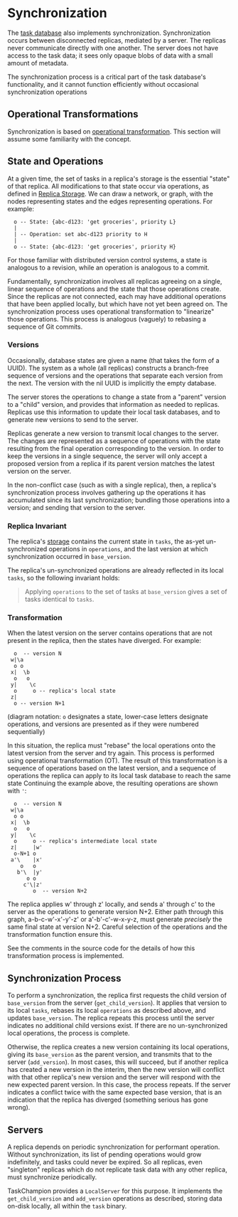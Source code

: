 # Synchronization

The [task database](./taskdb.md) also implements synchronization.
Synchronization occurs between disconnected replicas, mediated by a server.
The replicas never communicate directly with one another.
The server does not have access to the task data; it sees only opaque blobs of data with a small amount of metadata.

The synchronization process is a critical part of the task database's functionality, and it cannot function efficiently without occasional synchronization operations

## Operational Transformations

Synchronization is based on [operational transformation](https://en.wikipedia.org/wiki/Operational_transformation).
This section will assume some familiarity with the concept.

## State and Operations

At a given time, the set of tasks in a replica's storage is the essential "state" of that replica.
All modifications to that state occur via operations, as defined in [Replica Storage](./storage.md).
We can draw a network, or graph, with the nodes representing states and the edges representing operations.
For example:

```text
  o -- State: {abc-d123: 'get groceries', priority L}
  |
  | -- Operation: set abc-d123 priority to H
  |
  o -- State: {abc-d123: 'get groceries', priority H}
```

For those familiar with distributed version control systems, a state is analogous to a revision, while an operation is analogous to a commit.

Fundamentally, synchronization involves all replicas agreeing on a single, linear sequence of operations and the state that those operations create.
Since the replicas are not connected, each may have additional operations that have been applied locally, but which have not yet been agreed on.
The synchronization process uses operational transformation to "linearize" those operations.
This process is analogous (vaguely) to rebasing a sequence of Git commits.

### Versions

Occasionally, database states are given a name (that takes the form of a UUID).
The system as a whole (all replicas) constructs a branch-free sequence of versions and the operations that separate each version from the next.
The version with the nil UUID is implicitly the empty database.

The server stores the operations to change a state from a "parent" version to a "child" version, and provides that information as needed to replicas.
Replicas use this information to update their local task databases, and to generate new versions to send to the server.

Replicas generate a new version to transmit local changes to the server.
The changes are represented as a sequence of operations with the state resulting from the final operation corresponding to the version.
In order to keep the versions in a single sequence, the server will only accept a proposed version from a replica if its parent version matches the latest version on the server.

In the non-conflict case (such as with a single replica), then, a replica's synchronization process involves gathering up the operations it has accumulated since its last synchronization; bundling those operations into a version; and sending that version to the server.

### Replica Invariant

The replica's [storage](./storage.md) contains the current state in `tasks`, the as-yet un-synchronized operations in `operations`, and the last version at which synchronization occurred in `base_version`.

The replica's un-synchronized operations are already reflected in its local `tasks`, so the following invariant holds:

> Applying `operations` to the set of tasks at `base_version` gives a set of tasks identical
> to `tasks`.

### Transformation

When the latest version on the server contains operations that are not present in the replica, then the states have diverged.
For example:

```text
  o  -- version N
 w|\a
  o o
 x|  \b
  o   o
 y|    \c
  o     o -- replica's local state
 z|
  o -- version N+1
```

(diagram notation: `o` designates a state, lower-case letters designate operations, and versions are presented as if they were numbered sequentially)

In this situation, the replica must "rebase" the local operations onto the latest version from the server and try again.
This process is performed using operational transformation (OT).
The result of this transformation is a sequence of operations based on the latest version, and a sequence of operations the replica can apply to its local task database to reach the same state
Continuing the example above, the resulting operations are shown with `'`:

```text
  o  -- version N
 w|\a
  o o
 x|  \b
  o   o
 y|    \c
  o     o -- replica's intermediate local state
 z|     |w'
  o-N+1 o
 a'\    |x'
    o   o
   b'\  |y'
      o o
     c'\|z'
        o  -- version N+2
```

The replica applies w' through z' locally, and sends a' through c' to the server as the operations to generate version N+2.
Either path through this graph, a-b-c-w'-x'-y'-z' or a'-b'-c'-w-x-y-z, must generate *precisely* the same final state at version N+2.
Careful selection of the operations and the transformation function ensure this.

See the comments in the source code for the details of how this transformation process is implemented.

## Synchronization Process

To perform a synchronization, the replica first requests the child version of `base_version` from the server (`get_child_version`).
It applies that version to its local `tasks`, rebases its local `operations` as described above, and updates `base_version`.
The replica repeats this process until the server indicates no additional child versions exist.
If there are no un-synchronized local operations, the process is complete.

Otherwise, the replica creates a new version containing its local operations, giving its `base_version` as the parent version, and transmits that to the server (`add_version`).
In most cases, this will succeed, but if another replica has created a new version in the interim, then the new version will conflict with that other replica's new version and the server will respond with the new expected parent version.
In this case, the process repeats.
If the server indicates a conflict twice with the same expected base version, that is an indication that the replica has diverged (something serious has gone wrong).

## Servers

A replica depends on periodic synchronization for performant operation.
Without synchronization, its list of pending operations would grow indefinitely, and tasks could never be expired.
So all replicas, even "singleton" replicas which do not replicate task data with any other replica, must synchronize periodically.

TaskChampion provides a `LocalServer` for this purpose.
It implements the `get_child_version` and `add_version` operations as described, storing data on-disk locally, all within the `task` binary.
